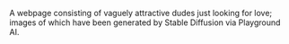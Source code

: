 A webpage consisting of vaguely attractive dudes just looking for love; images of which have been generated by Stable Diffusion via Playground AI.